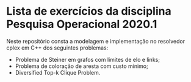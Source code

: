 # Lista de exercícios da disciplina Pesquisa Operacional 2020.1

Neste repositório consta a modelagem e implementação no resolvedor cplex em C++ dos seguintes problemas:
  - Problema de Steiner em grafos com limites de elo e links;
  - Problema de coloração de aresta com custo mínimo;
  - Diversified Top-k Clique Problem.

